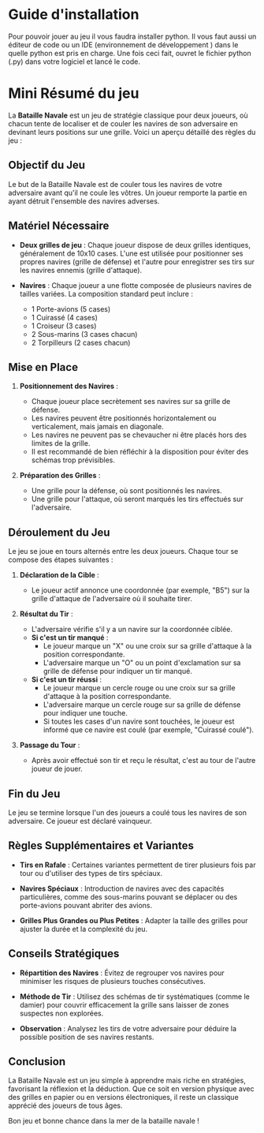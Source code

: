 
# Guide d'installation

Pour pouvoir jouer au jeu il vous faudra installer python. Il vous faut aussi un éditeur de code ou un IDE (environnement de développement ) dans le quelle python est pris en charge. Une fois ceci fait, ouvret le fichier python (.py) dans votre logiciel et lancé le code.

# Mini Résumé du jeu

La **Bataille Navale** est un jeu de stratégie classique pour deux joueurs, où chacun tente de localiser et de couler les navires de son adversaire en devinant leurs positions sur une grille. Voici un aperçu détaillé des règles du jeu :

## Objectif du Jeu

Le but de la Bataille Navale est de couler tous les navires de votre adversaire avant qu'il ne coule les vôtres. Un joueur remporte la partie en ayant détruit l'ensemble des navires adverses.

## Matériel Nécessaire

- **Deux grilles de jeu** : Chaque joueur dispose de deux grilles identiques, généralement de 10x10 cases. L'une est utilisée pour positionner ses propres navires (grille de défense) et l'autre pour enregistrer ses tirs sur les navires ennemis (grille d'attaque).
  
- **Navires** : Chaque joueur a une flotte composée de plusieurs navires de tailles variées. La composition standard peut inclure :
  - 1 Porte-avions (5 cases)
  - 1 Cuirassé (4 cases)
  - 1 Croiseur (3 cases)
  - 2 Sous-marins (3 cases chacun)
  - 2 Torpilleurs (2 cases chacun)

## Mise en Place

1. **Positionnement des Navires** :
   - Chaque joueur place secrètement ses navires sur sa grille de défense.
   - Les navires peuvent être positionnés horizontalement ou verticalement, mais jamais en diagonale.
   - Les navires ne peuvent pas se chevaucher ni être placés hors des limites de la grille.
   - Il est recommandé de bien réfléchir à la disposition pour éviter des schémas trop prévisibles.

2. **Préparation des Grilles** :
   - Une grille pour la défense, où sont positionnés les navires.
   - Une grille pour l'attaque, où seront marqués les tirs effectués sur l'adversaire.

## Déroulement du Jeu

Le jeu se joue en tours alternés entre les deux joueurs. Chaque tour se compose des étapes suivantes :

1. **Déclaration de la Cible** :
   - Le joueur actif annonce une coordonnée (par exemple, "B5") sur la grille d'attaque de l'adversaire où il souhaite tirer.

2. **Résultat du Tir** :
   - L'adversaire vérifie s'il y a un navire sur la coordonnée ciblée.
   - **Si c'est un tir manqué** :
     - Le joueur marque un "X" ou une croix sur sa grille d'attaque à la position correspondante.
     - L'adversaire marque un "O" ou un point d'exclamation sur sa grille de défense pour indiquer un tir manqué.
   - **Si c'est un tir réussi** :
     - Le joueur marque un cercle rouge ou une croix sur sa grille d'attaque à la position correspondante.
     - L'adversaire marque un cercle rouge sur sa grille de défense pour indiquer une touche.
     - Si toutes les cases d'un navire sont touchées, le joueur est informé que ce navire est coulé (par exemple, "Cuirassé coulé").

3. **Passage du Tour** :
   - Après avoir effectué son tir et reçu le résultat, c'est au tour de l'autre joueur de jouer.

## Fin du Jeu

Le jeu se termine lorsque l'un des joueurs a coulé tous les navires de son adversaire. Ce joueur est déclaré vainqueur.

## Règles Supplémentaires et Variantes

- **Tirs en Rafale** : Certaines variantes permettent de tirer plusieurs fois par tour ou d'utiliser des types de tirs spéciaux.
  
- **Navires Spéciaux** : Introduction de navires avec des capacités particulières, comme des sous-marins pouvant se déplacer ou des porte-avions pouvant abriter des avions.

- **Grilles Plus Grandes ou Plus Petites** : Adapter la taille des grilles pour ajuster la durée et la complexité du jeu.

## Conseils Stratégiques

- **Répartition des Navires** : Évitez de regrouper vos navires pour minimiser les risques de plusieurs touches consécutives.
  
- **Méthode de Tir** : Utilisez des schémas de tir systématiques (comme le damier) pour couvrir efficacement la grille sans laisser de zones suspectes non explorées.
  
- **Observation** : Analysez les tirs de votre adversaire pour déduire la possible position de ses navires restants.

## Conclusion

La Bataille Navale est un jeu simple à apprendre mais riche en stratégies, favorisant la réflexion et la déduction. Que ce soit en version physique avec des grilles en papier ou en versions électroniques, il reste un classique apprécié des joueurs de tous âges.

Bon jeu et bonne chance dans la mer de la bataille navale !